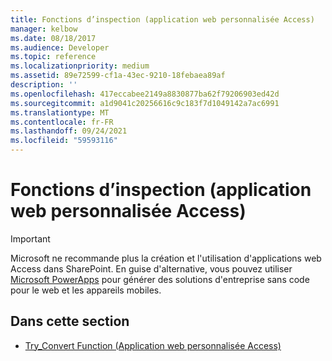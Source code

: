 ```yaml
---
title: Fonctions d’inspection (application web personnalisée Access)
manager: kelbow
ms.date: 08/18/2017
ms.audience: Developer
ms.topic: reference
ms.localizationpriority: medium
ms.assetid: 89e72599-cf1a-43ec-9210-18febaea89af
description: ''
ms.openlocfilehash: 417eccabee2149a8830877ba62f79206903ed42d
ms.sourcegitcommit: a1d9041c20256616c9c183f7d1049142a7ac6991
ms.translationtype: MT
ms.contentlocale: fr-FR
ms.lasthandoff: 09/24/2021
ms.locfileid: "59593116"
---
```

# <a name="inspection-functions-access-custom-web-app"></a>Fonctions d’inspection (application web personnalisée Access)

> [!IMPORTANT]
> Microsoft ne recommande plus la création et l'utilisation d'applications web Access dans SharePoint. En guise d'alternative, vous pouvez utiliser [Microsoft PowerApps](https://powerapps.microsoft.com/en-us/) pour générer des solutions d'entreprise sans code pour le web et les appareils mobiles. 
  
## <a name="in-this-section"></a>Dans cette section

- [Try_Convert Function (Application web personnalisée Access)](try_convert-function-access-custom-web-app.md)
    

